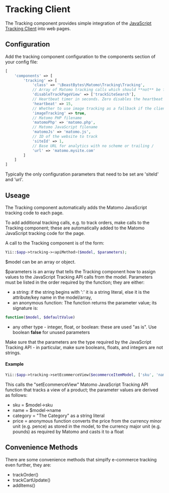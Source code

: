 # Tracking Client

The Tracking component provides simple integration of the [JavaScript Tracking Client](https://developer.matomo.org/guides/tracking-javascript-guide) into web pages.

## Configuration

Add the tracking component configuration to the components section of your config file:
 
```php
[
    'components' => [
        'tracking' => [
            'class' => '\BeastBytes\Matomo\Tracking\Tracking',
            // Array of Matomo tracking calls which should **not** be followed by the TrackPageView call
            'disableTrackPageView' => ['trackSiteSearch'],
            // Heartbeat timer in seconds. Zero disables the heartbeat timer. Default 15.
            'heartbeat' => 15,
            // Whether to use image tracking as a fallback if the client has Javascript disabled
            'imageTracking' => true,
            // Matomo PHP filename
            'matomoPhp' => 'matomo.php',
            // Matomo JavaScript filename
            'matomoJs' => 'matomo.js',
            // ID of the website to track
            'siteId' => 1,
            // Base URL for analytics with no scheme or trailing /
            'url' => 'matomo.mysite.com'
        ]
    ]    
]
```

Typically the only configuration parameters that need to be set are 'siteId' and 'url'.

## Useage

The Tracking component automatically adds the Matomo JavaScript tracking code to each page.

To add additional tracking calls, e.g. to track orders, make calls to the Tracking component; these are automatically added to the Matomo JavaScript tracking code for the page.

A call to the Tracking component is of the form:
```php
Yii::$app->tracking-><apiMethod>($model, $parameters);
```

$model can be an array or object.

$parameters is an array that tells the Tracking component how to assign values to the JavaScript Tracking API calls from the model. Parameters must be listed in the order required by the function; they are either:
* a string: if the string begins with ':' it is a string literal, else it is the attribute/key name in the model/array,
* an anonymous function: The function returns the parameter value; its signature is:
```php
function($model, $defaultValue)
```
* any other type - integer, float, or boolean: these are used "as is". Use boolean **false** for unused parameters

Make sure that the parameters are the type required by the JavaScript Tracking API - in particular, make sure booleans, floats, and integers are not strings.

#### Example

```php
Yii::$app->tracking->setEcommerceView($ecommerceItemModel, ['sku', 'name', ':The Category', function($model, null) {return (float)$model->price / 100;}]);
```

This calls the "setEcommerceView" Matomo JavaScript Tracking API function that tracks a view of a product; the parameter values are derived as follows:

* sku = $model->sku
* name = $model->name
* category = "The Category" as a string literal
* price = anonymous function converts the price from the currency minor unit (e.g. pence) as stored in the model, to the currency major unit (e.g. pounds) as required by Matomo and casts it to a float

## Convenience Methods

There are some convenience methods that simplfy e-commerce tracking even further, they are:
 * trackOrder()
 * trackCartUpdate()
 * addItems()
